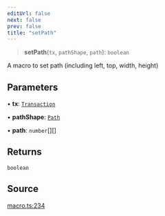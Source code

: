 ```yaml
---
editUrl: false
next: false
prev: false
title: "setPath"
---
```


> **setPath**(`tx`, `pathShape`, `path`): `boolean`

A macro to set path (including left, top, width, height)

## Parameters

• **tx**: [`Transaction`](/api-core/classes/transaction/)

• **pathShape**: [`Path`](/api-core/classes/path/)

• **path**: `number`[][]

## Returns

`boolean`

## Source

[macro.ts:234](https://github.com/dgmjs/dgmjs/blob/main/packages/core/src/macro.ts#L234)
